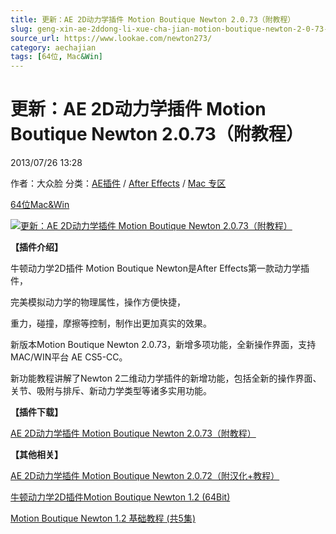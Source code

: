 ```yaml
---
title: 更新：AE 2D动力学插件 Motion Boutique Newton 2.0.73（附教程）
slug: geng-xin-ae-2ddong-li-xue-cha-jian-motion-boutique-newton-2-0-73-fu-jiao-cheng
source_url: https://www.lookae.com/newton273/
category: aechajian
tags: [64位, Mac&Win]
---
```

# 更新：AE 2D动力学插件 Motion Boutique Newton 2.0.73（附教程）

2013/07/26 13:28

作者：大众脸
分类：[AE插件](https://www.lookae.com/after-effects/aechajian/) / [After Effects](https://www.lookae.com/after-effects/) / [Mac 专区](https://www.lookae.com/mac-osx/)

[64位](https://www.lookae.com/tag/64%e4%bd%8d/)[Mac&Win](https://www.lookae.com/tag/macwin/)

[![更新：AE 2D动力学插件 Motion Boutique Newton 2.0.73（附教程）](https://www.lookae.com/wp-content/uploads/2013/07/newton273.jpg "更新：AE 2D动力学插件 Motion Boutique Newton 2.0.73（附教程）-LookAE.com")](https://www.lookae.com/wp-content/uploads/2013/07/newton273.jpg)

**【插件介绍】**

牛顿动力学2D插件 Motion Boutique Newton是After Effects第一款动力学插件，

完美模拟动力学的物理属性，操作方便快捷，

重力，碰撞，摩擦等控制，制作出更加真实的效果。

新版本Motion Boutique Newton 2.0.73，新增多项功能，全新操作界面，支持MAC/WIN平台 AE CS5-CC。

新功能教程讲解了Newton 2二维动力学插件的新增功能，包括全新的操作界面、关节、吸附与排斥、新动力学类型等诸多实用功能。

**【插件下载】**

[AE 2D动力学插件 Motion Boutique Newton 2.0.73（附教程）](https://www.400gb.com/file/26071845)

**【其他相关】**

[AE 2D动力学插件 Motion Boutique Newton 2.0.72（附汉化+教程）](https://www.lookae.com/newton2/)

[牛顿动力学2D插件Motion Boutique Newton 1.2 (64Bit)](https://www.lookae.com/motion-boutique-newton1-2-jiaocheng/)

[Motion Boutique Newton 1.2 基础教程 (共5集)](https://www.lookae.com/motion-boutique-newton1-2-jiaocheng/)
